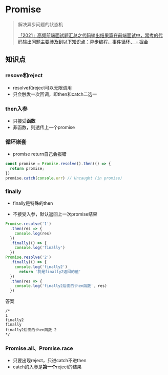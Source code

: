 # Promise
> 解决异步问题的状态机
>
> [「2021」高频前端面试题汇总之代码输出结果篇在前端面试中，常考的代码输出问题主要涉及到以下知识点：异步编程、事件循环、 - 掘金](https://juejin.cn/post/6959043611161952269)

## 知识点

### resove和reject

- resolve和reject可以无限调用
- 只会触发一次回调，即then和catch二选一

### then入参

- 只接受**函数**
- 非函数，则透传上一个promise

### 循环嵌套

- promise return自己会报错

```js
const promise = Promise.resolve().then(() => {
  return promise;
})
promise.catch(console.err) // Uncaught (in promise)
```

### finally

- finally是特殊的then

- 不接受入参，默认返回上一次promise结果

```js
Promise.resolve('1')
  .then(res => {
    console.log(res)
  })
  .finally(() => {
    console.log('finally')
  })
Promise.resolve('2')
  .finally(() => {
    console.log('finally2')
      return '我是finally2返回的值'
  })
  .then(res => {
    console.log('finally2后面的then函数', res)
  })
```

答案
```
/*
1
finally2
finally
finally2后面的then函数 2
*/
```

### Promise.all、Promise.race
- 只要出现reject，只进catch不进then
- catch的入参是**第一个**reject的结果